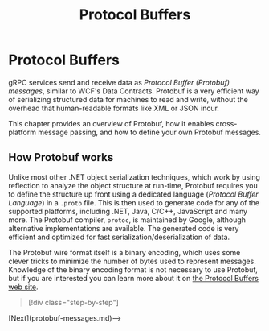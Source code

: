 ﻿---
title: Protocol Buffers
description: gRPC for WCF Developers | Protocol Buffers
ms.date: 08/30/2019
---

# Protocol Buffers

gRPC services send and receive data as *Protocol Buffer (Protobuf)  messages*, similar to WCF's Data Contracts. Protobuf is a very efficient way of serializing structured data for machines to read and write, without the overhead that human-readable formats like XML or JSON incur.

This chapter provides an overview of Protobuf, how it enables cross-platform message passing, and how to define your own Protobuf messages.

## How Protobuf works

Unlike most other .NET object serialization techniques, which work by using reflection to analyze the object structure at run-time, Protobuf requires you to define the structure up front using a dedicated language (*Protocol Buffer Language*) in a `.proto` file. This is then used to generate code for any of the supported platforms, including .NET, Java, C/C++, JavaScript and many more. The Protobuf compiler, `protoc`, is maintained by Google, although alternative implementations are available. The generated code is very efficient and optimized for fast serialization/deserialization of data.

The Protobuf wire format itself is a binary encoding, which uses some clever tricks to minimize the number of bytes used to represent messages. Knowledge of the binary encoding format is not necessary to use Protobuf, but if you are interested you can learn more about it on [the Protocol Buffers web site](https://developers.google.com/protocol-buffers/docs/encoding).



>[!div class="step-by-step"]
<!-->[Next](protobuf-messages.md)-->
